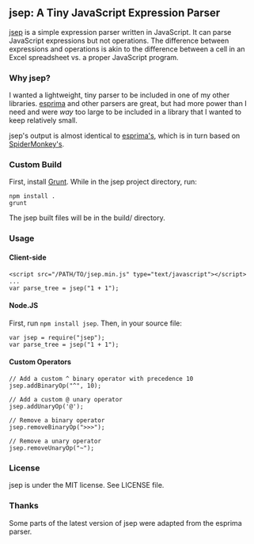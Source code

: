 ## jsep: A Tiny JavaScript Expression Parser
[jsep](http://jsep.from.so/) is a simple expression parser written in JavaScript. It can parse JavaScript expressions but not operations. The difference between expressions and operations is akin to the difference between a cell in an Excel spreadsheet vs. a proper JavaScript program.

### Why jsep?
I wanted a lightweight, tiny parser to be included in one of my other libraries. [esprima](http://esprima.org/) and other parsers are great, but had more power than I need and were *way* too large to be included in a library that I wanted to keep relatively small.

jsep's output is almost identical to [esprima's](http://esprima.org/doc/index.html#ast), which is in turn based on [SpiderMonkey's](https://developer.mozilla.org/en-US/docs/SpiderMonkey/Parser_API).

### Custom Build
First, install [Grunt](http://gruntjs.com/). While in the jsep project directory, run:

    npm install .
    grunt

The jsep built files will be in the build/ directory.

### Usage
#### Client-side
    <script src="/PATH/TO/jsep.min.js" type="text/javascript"></script>
    ...
    var parse_tree = jsep("1 + 1");
#### Node.JS
First, run `npm install jsep`. Then, in your source file:

    var jsep = require("jsep");
    var parse_tree = jsep("1 + 1");

#### Custom Operators
    // Add a custom ^ binary operator with precedence 10
    jsep.addBinaryOp("^", 10);
    
    // Add a custom @ unary operator
    jsep.addUnaryOp('@');
    
    // Remove a binary operator
    jsep.removeBinaryOp(">>>");
    
    // Remove a unary operator
    jsep.removeUnaryOp("~");

### License
jsep is under the MIT license. See LICENSE file.

### Thanks
Some parts of the latest version of jsep were adapted from the esprima parser.
